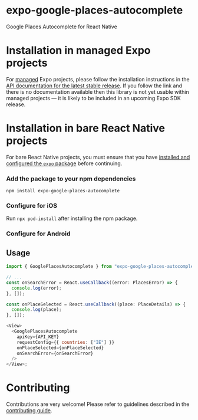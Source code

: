 # expo-google-places-autocomplete

Google Places Autocomplete for React Native

# Installation in managed Expo projects

For [managed](https://docs.expo.dev/versions/latest/introduction/managed-vs-bare/) Expo projects, please follow the installation instructions in the [API documentation for the latest stable release](#api-documentation). If you follow the link and there is no documentation available then this library is not yet usable within managed projects &mdash; it is likely to be included in an upcoming Expo SDK release.

# Installation in bare React Native projects

For bare React Native projects, you must ensure that you have [installed and configured the `expo` package](https://docs.expo.dev/bare/installing-expo-modules/) before continuing.

### Add the package to your npm dependencies

```
npm install expo-google-places-autocomplete
```

### Configure for iOS

Run `npx pod-install` after installing the npm package.

### Configure for Android

## Usage

```js
import { GooglePlacesAutocomplete } from "expo-google-places-autocomplete";

// ...
const onSearchError = React.useCallback((error: PlacesError) => {
  console.log(error);
}, []);

const onPlaceSelected = React.useCallback((place: PlaceDetails) => {
  console.log(place);
}, []);

<View>
  <GooglePlacesAutocomplete
    apiKey={API_KEY}
    requestConfig={{ countries: ["IE"] }}
    onPlaceSelected={onPlaceSelected}
    onSearchError={onSearchError}
  />
</View>;
```

# Contributing

Contributions are very welcome! Please refer to guidelines described in the [contributing guide](https://github.com/expo/expo#contributing).
